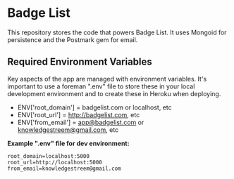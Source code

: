 # Badge List #

This repository stores the code that powers Badge List. It uses Mongoid for persistence and 
the Postmark gem for email.

## Required Environment Variables ##

Key aspects of the app are managed with environment variables.  It's important to use a foreman
".env" file to store these in your local development environment and to create these in Heroku
when deploying.
- ENV['root_domain'] = badgelist.com or localhost, etc
- ENV['root_url'] = http://badgelist.com, etc
- ENV['from_email'] = app@badgelist.com or knowledgestreem@gmail.com, etc

**Example ".env" file for dev environment:**
```
root_domain=localhost:5000
root_url=http://localhost:5000
from_email=knowledgestreem@gmail.com
```